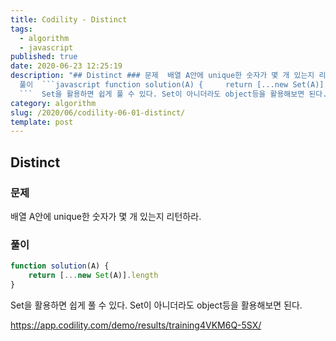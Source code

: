 ```yaml
---
title: Codility - Distinct
tags:
  - algorithm
  - javascript
published: true
date: 2020-06-23 12:25:19
description: "## Distinct ### 문제  배열 A안에 unique한 숫자가 몇 개 있는지 리턴하라.  ###
  풀이  ```javascript function solution(A) {     return [...new Set(A)].length }
  ```  Set을 활용하면 쉽게 풀 수 있다. Set이 아니더라도 object등을 활용해보면 된다.   https:..."
category: algorithm
slug: /2020/06/codility-06-01-distinct/
template: post
---
```

## Distinct

### 문제

배열 A안에 unique한 숫자가 몇 개 있는지 리턴하라.

### 풀이

```javascript
function solution(A) {
    return [...new Set(A)].length
}
```

Set을 활용하면 쉽게 풀 수 있다. Set이 아니더라도 object등을 활용해보면 된다.


https://app.codility.com/demo/results/training4VKM6Q-5SX/